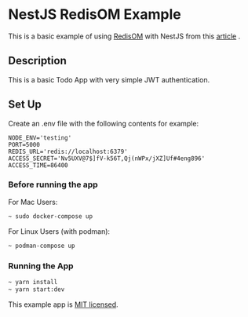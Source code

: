 # NestJS RedisOM Example

This is a basic example of using [RedisOM](https://github.com/redis/redis-om-node) with NestJS from
this [article](https://dev.to/tugascript/how-to-use-redisom-with-nestjs-3oi4-temp-slug-1061296?preview=6df0685af95e4d76ddecf98feb245f1072356207b3baab3a5e549594273dae690aa0890fc1417ebc9deee07ae0f26bfe43893999667ec1e354d43f0b)
.

## Description

This is a basic Todo App with very simple JWT authentication.

## Set Up

Create an .env file with the following contents for example:

```dotenv
NODE_ENV='testing'
PORT=5000
REDIS_URL='redis://localhost:6379'
ACCESS_SECRET='Nv5UXV@7$]fV-k56T,Qj(nWPx/jXZ]Uf#4eng896'
ACCESS_TIME=86400
```

### Before running the app

For Mac Users:

```bash
~ sudo docker-compose up
```

For Linux Users (with podman):

```bash
~ podman-compose up
```

### Running the App

```bash
~ yarn install
~ yarn start:dev
```

This example app is [MIT licensed](LICENSE).
